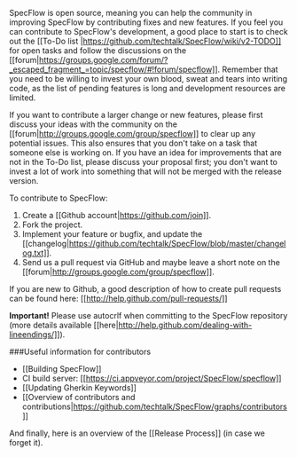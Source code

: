 SpecFlow is open source, meaning you can help the community in improving SpecFlow by contributing fixes and new features. If you feel you can contribute to SpecFlow's development, a good place to start is to check out the [[To-Do list |https://github.com/techtalk/SpecFlow/wiki/v2-TODO]] for open tasks and follow the discussions on the [[forum|https://groups.google.com/forum/?_escaped_fragment_=topic/specflow/#!forum/specflow]]. Remember that you need to be willing to invest your own blood, sweat and tears into writing code, as the list of pending features is long and development resources are limited.

If you want to contribute a larger change or new features, please first discuss your ideas with the community on the [[forum|http://groups.google.com/group/specflow]] to clear up any potential issues. This also ensures that you don't take on a task that someone else is working on. If you have an idea for improvements that are not in the To-Do list, please discuss your proposal first; you don't want to invest a lot of work into something that will not be merged with the release version.

To contribute to SpecFlow:

1. Create a [[Github account|https://github.com/join]].
1. Fork the project.
1. Implement your feature or bugfix, and update the [[changelog|https://github.com/techtalk/SpecFlow/blob/master/changelog.txt]].
1. Send us a pull request via GitHub and maybe leave a short note on the [[forum|http://groups.google.com/group/specflow]].

If you are new to Github, a good description of how to create pull requests can be found here: [[http://help.github.com/pull-requests/]]

**Important!** Please use autocrlf when committing to the SpecFlow repository (more details available [[here|http://help.github.com/dealing-with-lineendings/]]).

###Useful information for contributors

* [[Building SpecFlow]]
* CI build server: [[https://ci.appveyor.com/project/SpecFlow/specflow]]
* [[Updating Gherkin Keywords]]
* [[Overview of contributors and contributions|https://github.com/techtalk/SpecFlow/graphs/contributors]]

And finally, here is an overview of the [[Release Process]] (in case we forget it).